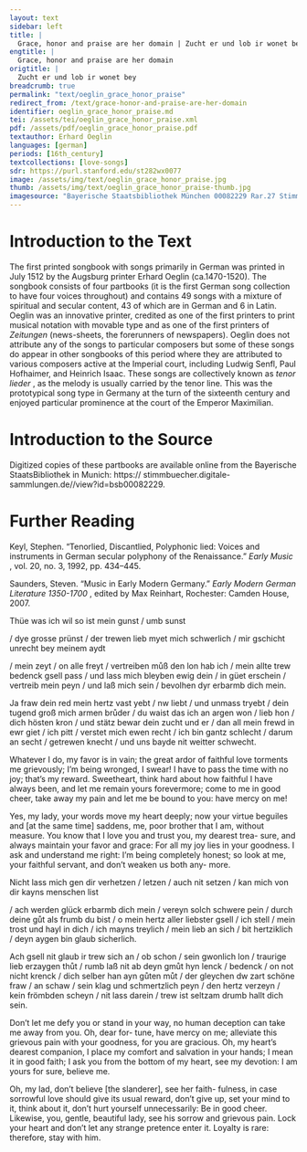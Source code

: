 ```yaml
---
layout: text
sidebar: left
title: |
  Grace, honor and praise are her domain | Zucht er und lob ir wonet bey
engtitle: |
  Grace, honor and praise are her domain
origtitle: |
  Zucht er und lob ir wonet bey
breadcrumb: true
permalink: "text/oeglin_grace_honor_praise"
redirect_from: /text/grace-honor-and-praise-are-her-domain
identifier: oeglin_grace_honor_praise.md
tei: /assets/tei/oeglin_grace_honor_praise.xml
pdf: /assets/pdf/oeglin_grace_honor_praise.pdf
textauthor: Erhard Oeglin
languages: [german]
periods: [16th_century]
textcollections: [love-songs]
sdr: https://purl.stanford.edu/st282wx0077
image: /assets/img/text/oeglin_grace_honor_praise.jpg
thumb: /assets/img/text/oeglin_grace_honor_praise-thumb.jpg
imagesource: "Bayerische Staatsbibliothek München 00082229 Rar.27 Stimme T f.42v [Public Domain]"
---
```

<h1>Introduction to the Text</h1>
<p>The first printed songbook with songs primarily in German was printed in July 1512 by the Augsburg printer Erhard Oeglin (ca.1470-1520). The songbook consists of four partbooks (it is the first German song collection to have four voices throughout) and contains 49 songs with a mixture of spiritual and secular content, 43 of which are in German and 6 in Latin. Oeglin was an innovative printer, credited as one of the first printers to print musical notation with movable type and as one of the first printers of <i> Zeitungen </i> (news-sheets, the forerunners of newspapers). Oeglin does not attribute any of the songs to particular composers but some of these songs do appear in other songbooks of this period where they are attributed to various composers active at the Imperial court, including Ludwig Senfl, Paul Hofhaimer, and Heinrich Isaac. These songs are collectively known as <i> tenor lieder</i> , as the melody is usually carried by the tenor line. This was the prototypical song type in Germany at the turn of the sixteenth century and enjoyed particular prominence at the court of the Emperor Maximilian.</p>

<h1>Introduction to the Source</h1>
<p>Digitized copies of these partbooks are available online from the Bayerische StaatsBibliothek in Munich: https:// stimmbuecher.digitale-sammlungen.de//view?id=bsb00082229.</p>

<h1>Further Reading</h1>
<p>Keyl, Stephen. “Tenorlied, Discantlied, Polyphonic lied: Voices and instruments in German secular polyphony of the Renaissance.” <i> Early Music</i> , vol. 20, no. 3, 1992, pp. 434–445.</p>
<p>Saunders, Steven. “Music in Early Modern Germany.” <i> Early Modern German Literature 1350-1700</i> , edited by Max Reinhart, Rochester: Camden House, 2007.</p>

<p>Thüe was ich wil so ist mein gunst / umb sunst</p>
<p>/ dye grosse prünst / der trewen lieb myet mich schwerlich / mir gschicht unrecht bey meinem aydt</p>
<p>/ mein zeyt / on alle freyt / vertreiben můß den lon hab ich / mein allte trew bedenck gsell pass / und lass mich bleyben ewig dein / in güet erschein / vertreib mein peyn / und laß mich sein / bevolhen dyr erbarmb dich mein.</p>

<p>Ja fraw dein red mein hertz vast yebt / nw liebt / und unmass tryebt / dein tugend groß mich armen brůder / du waist das ich an argen won / lieb hon / dich hösten kron / und stätz bewar dein zucht und er / dan all mein frewd in ewr giet / ich pitt / verstet mich ewen recht / ich bin gantz schlecht / darum an secht / getrewen knecht / und uns bayde nit weitter schwecht.</p>
<p>Whatever I do, my favor is in vain; the great ardor of faithful love torments me grievously; I’m being wronged, I swear! I have to pass the time with no joy; that’s my reward. Sweetheart, think hard about how faithful I have always been, and let me remain yours forevermore; come to me in good cheer, take away my pain and let me be bound to you: have mercy on me!</p>

<p>Yes, my lady, your words move my heart deeply; now your virtue beguiles and [at the same time] saddens, me, poor brother that I am, without measure. You know that I love you and trust you, my dearest trea- sure, and always maintain your favor and grace: For all my joy lies in your goodness. I ask and understand me right: I’m being completely honest; so look at me, your faithful servant, and don’t weaken us both any- more.</p>

<p>Nicht lass mich gen dir verhetzen / letzen / auch nit setzen / kan mich von dir kayns menschen list</p>
<p>/ ach werden glück erbarmb dich mein / vereyn solch schwere pein / durch deine gůt als frumb du bist / o mein hertz aller liebster gsell / ich stell / mein trost und hayl in dich / ich mayns treylich / mein lieb an sich / bit hertziklich / deyn aygen bin glaub sicherlich.</p>

<p>Ach gsell nit glaub ir trew sich an / ob schon / sein gwonlich lon / traurige lieb erzaygen thůt / rumb laß nit ab deyn gmůt hyn lenck / bedenck / on not nicht krenck / dich selber han ayn gůten můt / der gleychen dw zart schöne fraw / an schaw / sein klag und schmertzlich peyn / den hertz verzeyn / kein frömbden scheyn / nit lass darein / trew ist seltzam drumb hallt dich sein.</p>
<p>Don’t let me defy you or stand in your way, no human deception can take me away from you. Oh, dear for- tune, have mercy on me; alleviate this grievous pain with your goodness, for you are gracious. Oh, my heart’s dearest companion, I place my comfort and salvation in your hands; I mean it in good faith; I ask you from the bottom of my heart, see my devotion: I am yours for sure, believe me.</p>

<p>Oh, my lad, don’t believe [the slanderer], see her faith- fulness, in case sorrowful love should give its usual reward, don’t give up, set your mind to it, think about it, don’t hurt yourself unnecessarily: Be in good cheer. Likewise, you, gentle, beautiful lady, see his sorrow and grievous pain. Lock your heart and don’t let any strange pretence enter it. Loyalty is rare: therefore, stay with him.</p>
